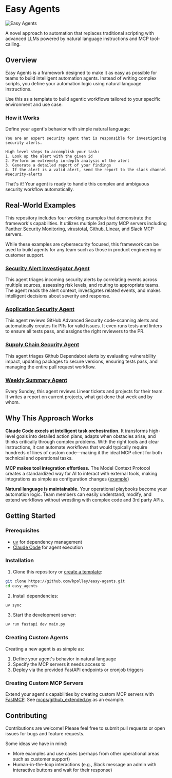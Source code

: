 # Easy Agents

![Easy Agents](https://static.kpolley.com/easyagents.png)

A novel approach to automation that replaces traditional scripting with advanced LLMs powered by natural language instructions and MCP tool-calling.

## Overview

Easy Agents is a framework designed to make it as easy as possible for teams to build intelligent automation agents. Instead of writing complex scripts, you define your automation logic using natural language instructions. 

Use this as a template to build agentic workflows tailored to your specific environment and use case.

### How it Works

Define your agent's behavior with simple natural language:

```
You are an expert security agent that is responsible for investigating security alerts.

High level steps to accomplish your task:
1. Look up the alert with the given id
2. Perform an extremely in-depth analysis of the alert
3. Generate a detailed report of your findings
4. If the alert is a valid alert, send the report to the slack channel #security-alerts
```

That's it! Your agent is ready to handle this complex and ambiguous security workflow automatically.

## Real-World Examples

This repository includes four working examples that demonstrate the framework's capabilities. It utilizes multiple 3rd party MCP servers including [Panther Security Monitoring](https://github.com/panther-labs/mcp-panther), [virustotal](https://github.com/BurtTheCoder/mcp-virustotal), [Github](https://github.com/github/github-mcp-server), [Linear](https://linear.app/changelog/2025-05-01-mcp), and [Slack](https://github.com/modelcontextprotocol/servers-archived/tree/main/src/slack) MCP servers.

While these examples are cybersecurity focused, this framework can be used to build agents for any team such as those in product engineering or customer support.

### [Security Alert Investigator Agent](main.py#L15-L40)
This agent triages incoming security alerts by correlating events across multiple sources, assessing risk levels, and routing to appropriate teams. The agent reads the alert context, investigates related events, and makes intelligent decisions about severity and response.

### [Application Security Agent](main.py#L42-L71)
This agent reviews GitHub Advanced Security code-scanning alerts and automatically creates fix PRs for valid issues. It even runs tests and linters to ensure all tests pass, and assigns the right reviewers to the PR. 

### [Supply Chain Security Agent](main.py#L73-L103)
This agent triages Github Dependabot alerts by evaluating vulnerability impact, updating packages to secure versions, ensuring tests pass, and managing the entire pull request workflow.

### [Weekly Summary Agent](main.py#L105-L124)
Every Sunday, this agent reviews Linear tickets and projects for their team. It writes a report on current projects, what got done that week and by whom.  

## Why This Approach Works

**Claude Code excels at intelligent task orchestration.** It transforms high-level goals into detailed action plans, adapts when obstacles arise, and thinks critically through complex problems. With the right tools and clear instructions, it can automate workflows that would typically require hundreds of lines of custom code—making it the ideal MCP client for both technical and operational tasks.

**MCP makes tool integration effortless.** The Model Context Protocol creates a standardized way for AI to interact with external tools, making integrations as simple as configuration changes ([example](https://github.com/kpolley/easy-agents/pull/1))

**Natural language is maintainable.** Your operational playbooks become your automation logic. Team members can easily understand, modify, and extend workflows without wrestling with complex code and 3rd party APIs.

## Getting Started

### Prerequisites

- [uv](https://docs.astral.sh/uv/) for dependency management
- [Claude Code](https://claude.ai/code) for agent execution

### Installation

1. Clone this repository or [create a template](https://github.com/new?template_name=easy-agents&template_owner=kpolley):
```bash
git clone https://github.com/kpolley/easy-agents.git
cd easy_agents
```

2. Install dependencies:
```bash
uv sync
```

3. Start the development server:
```bash
uv run fastapi dev main.py
```

### Creating Custom Agents

Creating a new agent is as simple as:

1. Define your agent's behavior in natural language
2. Specify the MCP servers it needs access to
3. Deploy via the provided FastAPI endpoints or cronjob triggers

### Creating Custom MCP Servers

Extend your agent's capabilities by creating custom MCP servers with [FastMCP](https://github.com/jlowin/fastmcp). See [mcps/github_extended.py](mcps/github_extended.py) as an example.

## Contributing

Contributions are welcome! Please feel free to submit pull requests or open issues for bugs and feature requests.

Some ideas we have in mind:
* More examples and use cases (perhaps from other operational areas such as customer support)
* Human-in-the-loop interactions (e.g., Slack message an admin with interactive buttons and wait for their response)


